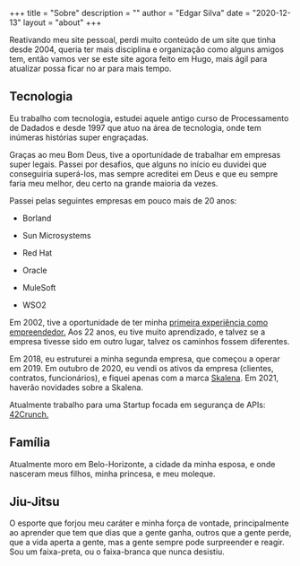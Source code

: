 +++
title = "Sobre"
description = ""
author = "Edgar Silva"
date = "2020-12-13"
layout = "about"
+++

Reativando meu site pessoal, perdi muito conteúdo de um site que tinha desde 2004, queria ter mais disciplina e organização como alguns amigos tem, então vamos ver se este site agora feito em Hugo, mais ágil para atualizar possa ficar no ar para mais tempo.


## Tecnologia
  

Eu trabalho com tecnologia, estudei aquele antigo curso de Processamento de Dadados e desde 1997 que atuo na área de tecnologia, onde tem inúmeras histórias super engraçadas.

  

Graças ao meu Bom Deus, tive a oportunidade de trabalhar em empresas super legais. Passei por desafios, que alguns no início eu duvidei que conseguiria superá-los, mas sempre acreditei em Deus e que eu sempre faria meu melhor, deu certo na grande maioria da vezes.

  

Passei pelas seguintes empresas em pouco mais de 20 anos:

  

* Borland

* Sun Microsystems

* Red Hat

* Oracle

* MuleSoft

* WSO2

  

Em 2002, tive a oportunidade de ter minha [primeira experiência como empreendedor.](https://web.archive.org/web/20021129135842/http://www.argostecnologia.com/) Aos 22 anos, eu tive muito aprendizado, e talvez se a empresa tivesse sido em outro lugar, talvez os caminhos fossem diferentes.

  

Em 2018, eu estruturei a minha segunda empresa, que começou a operar em 2019. Em outubro de 2020, eu vendi os ativos da empresa (clientes, contratos, funcionários), e fiquei apenas com a marca [Skalena](https://www.skalena.com). Em 2021, haverão novidades sobre a Skalena.

  

Atualmente trabalho para uma Startup focada em segurança de APIs: [42Crunch.](https://www.42crunch.com)

## Família

Atualmente moro em Belo-Horizonte, a cidade da minha esposa, e onde nasceram meus filhos, minha princesa, e meu moleque. 

## Jiu-Jitsu

O esporte que forjou meu caráter e minha força de vontade, principalmente ao aprender que tem que dias que a gente ganha, outros que a gente perde, que a vida aperta a gente, mas a gente sempre pode surpreender e reagir. Sou um faixa-preta, ou o faixa-branca que nunca desistiu. 

